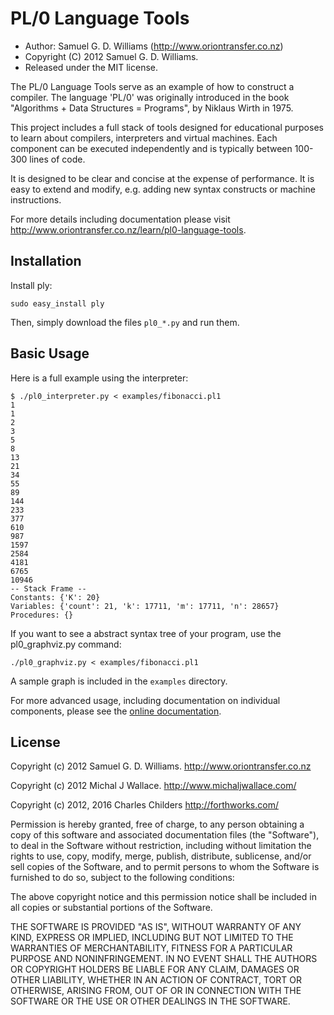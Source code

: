 # PL/0 Language Tools

* Author: Samuel G. D. Williams (<http://www.oriontransfer.co.nz>)
* Copyright (C) 2012 Samuel G. D. Williams.
* Released under the MIT license.

The PL/0 Language Tools serve as an example of how to construct a compiler. The language 'PL/0' was originally introduced in the book "Algorithms + Data Structures = Programs", by Niklaus Wirth in 1975.

This project includes a full stack of tools designed for educational purposes to learn about compilers, interpreters and virtual machines. Each component can be executed independently and is typically between 100-300 lines of code.

It is designed to be clear and concise at the expense of performance. It is easy to extend and modify, e.g. adding new syntax constructs or machine instructions.

For more details including documentation please visit <http://www.oriontransfer.co.nz/learn/pl0-language-tools>.

## Installation

Install ply:

	sudo easy_install ply

Then, simply download the files `pl0_*.py` and run them.

## Basic Usage

Here is a full example using the interpreter:

	$ ./pl0_interpreter.py < examples/fibonacci.pl1
	1
	1
	2
	3
	5
	8
	13
	21
	34
	55
	89
	144
	233
	377
	610
	987
	1597
	2584
	4181
	6765
	10946
	-- Stack Frame --
	Constants: {'K': 20}
	Variables: {'count': 21, 'k': 17711, 'm': 17711, 'n': 28657}
	Procedures: {}

If you want to see a abstract syntax tree of your program, use the pl0_graphviz.py command:

	./pl0_graphviz.py < examples/fibonacci.pl1

A sample graph is included in the `examples` directory.

For more advanced usage, including documentation on individual components, please see the [online documentation][2].

[2]: http://www.oriontransfer.co.nz/learn/pl0-language-tools

## License

Copyright (c) 2012 Samuel G. D. Williams. <http://www.oriontransfer.co.nz>

Copyright (c) 2012 Michal J Wallace. <http://www.michaljwallace.com/>

Copyright (c) 2012, 2016 Charles Childers <http://forthworks.com/>

Permission is hereby granted, free of charge, to any person obtaining a copy
of this software and associated documentation files (the "Software"), to deal
in the Software without restriction, including without limitation the rights
to use, copy, modify, merge, publish, distribute, sublicense, and/or sell
copies of the Software, and to permit persons to whom the Software is
furnished to do so, subject to the following conditions:

The above copyright notice and this permission notice shall be included in
all copies or substantial portions of the Software.

THE SOFTWARE IS PROVIDED "AS IS", WITHOUT WARRANTY OF ANY KIND, EXPRESS OR
IMPLIED, INCLUDING BUT NOT LIMITED TO THE WARRANTIES OF MERCHANTABILITY,
FITNESS FOR A PARTICULAR PURPOSE AND NONINFRINGEMENT. IN NO EVENT SHALL THE
AUTHORS OR COPYRIGHT HOLDERS BE LIABLE FOR ANY CLAIM, DAMAGES OR OTHER
LIABILITY, WHETHER IN AN ACTION OF CONTRACT, TORT OR OTHERWISE, ARISING FROM,
OUT OF OR IN CONNECTION WITH THE SOFTWARE OR THE USE OR OTHER DEALINGS IN
THE SOFTWARE.
